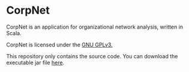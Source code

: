 CorpNet
=======

CorpNet is an application for organizational network analysis, written in Scala.

CorpNet is licensed under the [GNU GPLv3.](http://www.gnu.org/licenses/gpl-3.0.en.html)

This repository only contains the source code. You can download the executable jar file 
[here](https://github.com/mourednik/corpnet-jar).
